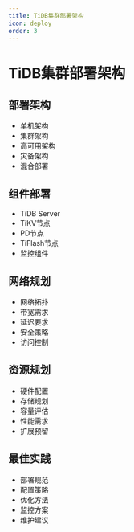 ```yaml
---
title: TiDB集群部署架构
icon: deploy
order: 3
---
```


# TiDB集群部署架构

## 部署架构
- 单机架构
- 集群架构
- 高可用架构
- 灾备架构
- 混合部署

## 组件部署
- TiDB Server
- TiKV节点
- PD节点
- TiFlash节点
- 监控组件

## 网络规划
- 网络拓扑
- 带宽需求
- 延迟要求
- 安全策略
- 访问控制

## 资源规划
- 硬件配置
- 存储规划
- 容量评估
- 性能需求
- 扩展预留

## 最佳实践
- 部署规范
- 配置策略
- 优化方法
- 监控方案
- 维护建议
